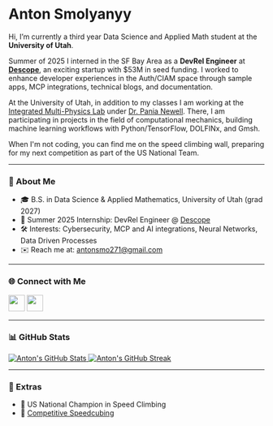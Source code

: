 # Anton Smolyanyy

Hi, I’m currently a third year Data Science and Applied Math student at the **University of Utah**. 

Summer of 2025 I interned in the SF Bay Area as a **DevRel Engineer** at [**Descope**](https://descope.com), an exciting startup with $53M in seed funding. I worked to enhance developer experiences in the Auth/CIAM space through sample apps, MCP integrations, technical blogs, and documentation.

At the University of Utah, in addition to my classes I am working at the [Integrated Multi-Physics Lab](https://newell.mech.utah.edu/) under [Dr. Pania Newell](https://www.mech.utah.edu/directory/faculty/pania-newell/). There, I am participating in projects in the field of computational mechanics, building machine learning workflows with Python/TensorFlow, DOLFINx, and Gmsh. 

When I'm not coding, you can find me on the speed climbing wall, preparing for my next competition as part of the US National Team. 

---

### 📍 About Me

- 🎓 B.S. in Data Science & Applied Mathematics, University of Utah (grad 2027)
- 💼 Summer 2025 Internship: DevRel Engineer @ [Descope](https://descope.com)   
- 🛠️ Interests: Cybersecurity, MCP and AI integrations, Neural Networks, Data Driven Processes  
- ✉️ Reach me at: [antonsmo271@gmail.com](mailto:antonsmo271@gmail.com)

---

### 🌐 Connect with Me

<p align="left">
  <a href="https://github.com/antonsmolyanyy"><img src="https://raw.githubusercontent.com/danielcranney/readme-generator/main/public/icons/socials/github.svg" width="32" height="32" /></a>
  <a href="https://www.linkedin.com/in/anton-smolyanyy-a38ba0217"><img src="https://raw.githubusercontent.com/danielcranney/readme-generator/main/public/icons/socials/linkedin.svg" width="32" height="32" /></a>
</p>

---

### 📊 GitHub Stats

<a href="https://github.com/antonsmolyanyy">
  <img src="https://github-readme-stats.vercel.app/api?username=antonsmolyanyy&show_icons=true&count_private=true&theme=github_dark&hide_border=true" alt="Anton's GitHub Stats" />
</a>

<a href="https://github.com/antonsmolyanyy">
  <img src="https://github-readme-streak-stats.herokuapp.com/?user=antonsmolyanyy&theme=github-dark&hide_border=true" alt="Anton's GitHub Streak" />
</a>

---

### 🏅 Extras

- 🧗 US National Champion in Speed Climbing  
- 🧩 [Competitive Speedcubing](https://www.worldcubeassociation.org/persons/2016SMOL01)
